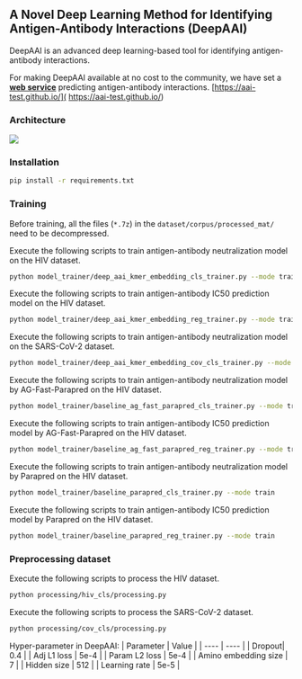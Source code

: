 ## A Novel Deep Learning Method for Identifying Antigen-Antibody Interactions (DeepAAI)

DeepAAI is an advanced deep learning-based tool for identifying antigen-antibody interactions.

For making DeepAAI available at no cost to the community, we have set a **[web service](https://aai-test.github.io/)** predicting antigen-antibody interactions. 
[https://aai-test.github.io/]( https://aai-test.github.io/)

### Architecture   
![](/doc/img/model_architecture.png)

### Installation
```bash
pip install -r requirements.txt
```

### Training
Before training, all the files (```*.7z```) in the ```dataset/corpus/processed_mat/``` need to be decompressed.

Execute the following scripts to train antigen-antibody neutralization model on the HIV dataset.
```bash
python model_trainer/deep_aai_kmer_embedding_cls_trainer.py --mode train
```

Execute the following scripts to train antigen-antibody IC50 prediction model on the HIV dataset.
```bash
python model_trainer/deep_aai_kmer_embedding_reg_trainer.py --mode train
```

Execute the following scripts to train antigen-antibody neutralization model on the SARS-CoV-2 dataset.
```bash
python model_trainer/deep_aai_kmer_embedding_cov_cls_trainer.py --mode train
```

Execute the following scripts to train antigen-antibody neutralization model by AG-Fast-Parapred on the HIV dataset.
```bash
python model_trainer/baseline_ag_fast_parapred_cls_trainer.py --mode train
```

Execute the following scripts to train antigen-antibody IC50 prediction model by AG-Fast-Parapred on the HIV dataset.
```bash
python model_trainer/baseline_ag_fast_parapred_reg_trainer.py --mode train
```

Execute the following scripts to train antigen-antibody neutralization model by Parapred on the HIV dataset.
```bash
python model_trainer/baseline_parapred_cls_trainer.py --mode train
```

Execute the following scripts to train antigen-antibody IC50 prediction model by Parapred on the HIV dataset.
```bash
python model_trainer/baseline_parapred_reg_trainer.py --mode train
```





### Preprocessing dataset
Execute the following scripts to process the HIV dataset.
```bash
python processing/hiv_cls/processing.py
```

Execute the following scripts to process the SARS-CoV-2 dataset.
```bash
python processing/cov_cls/processing.py
```

Hyper-parameter in DeepAAI: 
| Parameter | Value | 
| ----  | ----  |
| Dropout| 0.4 | 
| Adj L1 loss | 5e-4 | 
| Param L2 loss | 5e-4 |
| Amino embedding size | 7 |
| Hidden size | 512 |
| Learning rate | 5e-5 |




